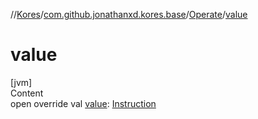 //[Kores](../../index.md)/[com.github.jonathanxd.kores.base](../index.md)/[Operate](index.md)/[value](value.md)



# value  
[jvm]  
Content  
open override val [value](value.md): [Instruction](../../com.github.jonathanxd.kores/-instruction/index.md)  



